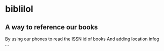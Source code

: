 # biblilol
## A way to reference our books
By using our phones to read the ISSN id of books
And adding location infog ...
